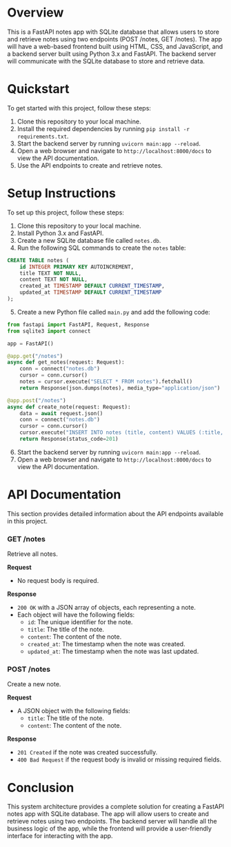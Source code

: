 
Overview
========

This is a FastAPI notes app with SQLite database that allows users to store and retrieve notes using two endpoints (POST /notes, GET /notes). The app will have a web-based frontend built using HTML, CSS, and JavaScript, and a backend server built using Python 3.x and FastAPI. The backend server will communicate with the SQLite database to store and retrieve data.

Quickstart
==========

To get started with this project, follow these steps:

1. Clone this repository to your local machine.
2. Install the required dependencies by running `pip install -r requirements.txt`.
3. Start the backend server by running `uvicorn main:app --reload`.
4. Open a web browser and navigate to `http://localhost:8000/docs` to view the API documentation.
5. Use the API endpoints to create and retrieve notes.

Setup Instructions
==================

To set up this project, follow these steps:

1. Clone this repository to your local machine.
2. Install Python 3.x and FastAPI.
3. Create a new SQLite database file called `notes.db`.
4. Run the following SQL commands to create the `notes` table:
```sql
CREATE TABLE notes (
    id INTEGER PRIMARY KEY AUTOINCREMENT,
    title TEXT NOT NULL,
    content TEXT NOT NULL,
    created_at TIMESTAMP DEFAULT CURRENT_TIMESTAMP,
    updated_at TIMESTAMP DEFAULT CURRENT_TIMESTAMP
);
```
5. Create a new Python file called `main.py` and add the following code:
```python
from fastapi import FastAPI, Request, Response
from sqlite3 import connect

app = FastAPI()

@app.get("/notes")
async def get_notes(request: Request):
    conn = connect("notes.db")
    cursor = conn.cursor()
    notes = cursor.execute("SELECT * FROM notes").fetchall()
    return Response(json.dumps(notes), media_type="application/json")

@app.post("/notes")
async def create_note(request: Request):
    data = await request.json()
    conn = connect("notes.db")
    cursor = conn.cursor()
    cursor.execute("INSERT INTO notes (title, content) VALUES (:title, :content)", {"title": data["title"], "content": data["content"]})
    return Response(status_code=201)
```
6. Start the backend server by running `uvicorn main:app --reload`.
7. Open a web browser and navigate to `http://localhost:8000/docs` to view the API documentation.

API Documentation
==================

This section provides detailed information about the API endpoints available in this project.

### GET /notes

Retrieve all notes.

**Request**

* No request body is required.

**Response**

* `200 OK` with a JSON array of objects, each representing a note.
* Each object will have the following fields:
	+ `id`: The unique identifier for the note.
	+ `title`: The title of the note.
	+ `content`: The content of the note.
	+ `created_at`: The timestamp when the note was created.
	+ `updated_at`: The timestamp when the note was last updated.

### POST /notes

Create a new note.

**Request**

* A JSON object with the following fields:
	+ `title`: The title of the note.
	+ `content`: The content of the note.

**Response**

* `201 Created` if the note was created successfully.
* `400 Bad Request` if the request body is invalid or missing required fields.

Conclusion
==========

This system architecture provides a complete solution for creating a FastAPI notes app with SQLite database. The app will allow users to create and retrieve notes using two endpoints. The backend server will handle all the business logic of the app, while the frontend will provide a user-friendly interface for interacting with the app.